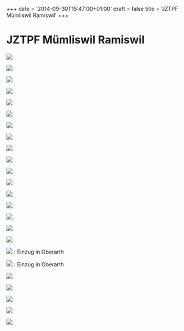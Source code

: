+++
date = '2014-09-30T15:47:00+01:00'
draft = false
title = 'JZTPF Mümliswil Ramiswil'
+++

# JZTPF Mümliswil Ramiswil

[![](http://tambourenarthgoldau.ch/wp-content/uploads/2014/09/IMG-20140928-WA0004-150x150.jpg)](http://tambourenarthgoldau.ch/?attachment_id=792)

[![](http://tambourenarthgoldau.ch/wp-content/uploads/2014/09/IMG-20140928-WA0005-150x150.jpg)](http://tambourenarthgoldau.ch/?attachment_id=793)

[![](http://tambourenarthgoldau.ch/wp-content/uploads/2014/09/IMG-20140928-WA0007-150x150.jpg)](http://tambourenarthgoldau.ch/?attachment_id=794)

  

[![](http://tambourenarthgoldau.ch/wp-content/uploads/2014/09/IMG-20140928-WA0009-150x150.jpg)](http://tambourenarthgoldau.ch/?attachment_id=795)

[![](http://tambourenarthgoldau.ch/wp-content/uploads/2014/09/IMG-20140928-WA0010-150x150.jpg)](http://tambourenarthgoldau.ch/?attachment_id=796)

[![](http://tambourenarthgoldau.ch/wp-content/uploads/2014/09/IMG-20140928-WA0011-150x150.jpg)](http://tambourenarthgoldau.ch/?attachment_id=797)

  

[![](http://tambourenarthgoldau.ch/wp-content/uploads/2014/09/IMG-20140928-WA0013-150x150.jpg)](http://tambourenarthgoldau.ch/?attachment_id=798)

[![](http://tambourenarthgoldau.ch/wp-content/uploads/2014/09/IMG-20140928-WA0016-150x150.jpg)](http://tambourenarthgoldau.ch/?attachment_id=799)

[![](http://tambourenarthgoldau.ch/wp-content/uploads/2014/09/IMG-20140928-WA0022-150x150.jpg)](http://tambourenarthgoldau.ch/?attachment_id=800)

  

[![](http://tambourenarthgoldau.ch/wp-content/uploads/2014/09/DSC04691-150x150.jpg)](http://tambourenarthgoldau.ch/?attachment_id=801)

[![](http://tambourenarthgoldau.ch/wp-content/uploads/2014/09/DSC04698-150x150.jpg)](http://tambourenarthgoldau.ch/?attachment_id=802)

[![](http://tambourenarthgoldau.ch/wp-content/uploads/2014/09/DSC04702-150x150.jpg)](http://tambourenarthgoldau.ch/?attachment_id=803)

  

[![](http://tambourenarthgoldau.ch/wp-content/uploads/2014/09/DSC04714-150x150.jpg)](http://tambourenarthgoldau.ch/?attachment_id=804)

[![](http://tambourenarthgoldau.ch/wp-content/uploads/2014/09/DSC04716-150x150.jpg)](http://tambourenarthgoldau.ch/?attachment_id=805)

[![](http://tambourenarthgoldau.ch/wp-content/uploads/2014/09/DSC04726-150x150.jpg)](http://tambourenarthgoldau.ch/?attachment_id=806)

  

[![](http://tambourenarthgoldau.ch/wp-content/uploads/2014/09/DSC04736-150x150.jpg)](http://tambourenarthgoldau.ch/?attachment_id=807)

[![](http://tambourenarthgoldau.ch/wp-content/uploads/2014/09/DSC04739-150x150.jpg)](http://tambourenarthgoldau.ch/?attachment_id=808)

[![](http://tambourenarthgoldau.ch/wp-content/uploads/2014/09/DSC04746-150x150.jpg)](http://tambourenarthgoldau.ch/?attachment_id=809)
:   Einzug in Oberarth

  

[![](http://tambourenarthgoldau.ch/wp-content/uploads/2014/09/DSC04747-150x150.jpg)](http://tambourenarthgoldau.ch/?attachment_id=810)
:   Einzug in Oberarth

[![](http://tambourenarthgoldau.ch/wp-content/uploads/2014/09/DSC04772-150x150.jpg)](http://tambourenarthgoldau.ch/?attachment_id=811)

[![](http://tambourenarthgoldau.ch/wp-content/uploads/2014/09/DSC04681-150x150.jpg)](http://tambourenarthgoldau.ch/?attachment_id=812)

  

[![](http://tambourenarthgoldau.ch/wp-content/uploads/2014/09/DSC04687-150x150.jpg)](http://tambourenarthgoldau.ch/?attachment_id=813)

[![](http://tambourenarthgoldau.ch/wp-content/uploads/2014/09/DSC04689-150x150.jpg)](http://tambourenarthgoldau.ch/?attachment_id=814)

[![](http://tambourenarthgoldau.ch/wp-content/uploads/2014/09/DSC04690-150x150.jpg)](http://tambourenarthgoldau.ch/?attachment_id=815)
